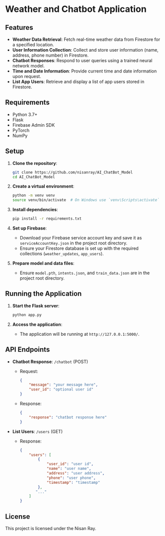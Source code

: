 # Weather and Chatbot Application

## Features

- **Weather Data Retrieval**: Fetch real-time weather data from Firestore for a specified location.
- **User Information Collection**: Collect and store user information (name, address, phone number) in Firestore.
- **Chatbot Responses**: Respond to user queries using a trained neural network model.
- **Time and Date Information**: Provide current time and date information upon request.
- **List App Users**: Retrieve and display a list of app users stored in Firestore.

## Requirements

- Python 3.7+
- Flask
- Firebase Admin SDK
- PyTorch
- NumPy

## Setup

1. **Clone the repository**:
    ```sh
    git clone https://github.com/nisanray/AI_ChatBot_Model
    cd AI_ChatBot_Model
    ```

2. **Create a virtual environment**:
    ```sh
    python -m venv venv
    source venv/bin/activate  # On Windows use `venv\Scripts\activate`
    ```

3. **Install dependencies**:
    ```sh
    pip install -r requirements.txt
    ```

4. **Set up Firebase**:
    - Download your Firebase service account key and save it as `serviceAccountKey.json` in the project root directory.
    - Ensure your Firestore database is set up with the required collections (`weather_updates`, `app_users`).

5. **Prepare model and data files**:
    - Ensure `model.pth`, `intents.json`, and `train_data.json` are in the project root directory.

## Running the Application

1. **Start the Flask server**:
    ```sh
    python app.py
    ```

2. **Access the application**:
    - The application will be running at `http://127.0.0.1:5000/`.

## API Endpoints

- **Chatbot Response**: `/chatbot` (POST)
    - Request:
        ```json
        {
            "message": "your message here",
            "user_id": "optional user id"
        }
        ```
    - Response:
        ```json
        {
            "response": "chatbot response here"
        }
        ```

- **List Users**: `/users` (GET)
    - Response:
        ```json
        {
            "users": [
                {
                    "user_id": "user id",
                    "name": "user name",
                    "address": "user address",
                    "phone": "user phone",
                    "timestamp": "timestamp"
                },
               "..."
            ]
        }
        ```

## License

This project is licensed under the Nisan Ray.
